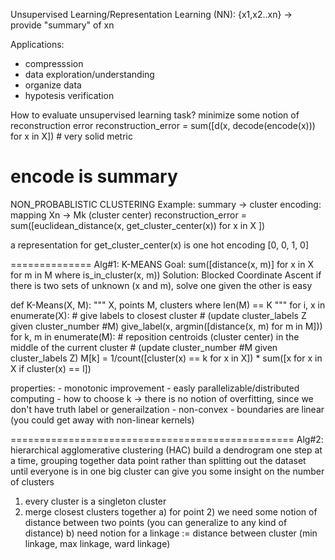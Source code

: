 Unsupervised Learning/Representation Learning (NN):
{x1,x2..xn} -> provide "summary" of xn

Applications:
- compresssion
- data exploration/understanding
- organize data
- hypotesis verification

How to evaluate unsupervised learning task?
minimize some notion of reconstruction error
reconstruction_error = sum([d(x, decode(encode(x))) for x in X]) # very solid metric
# encode is summary

NON_PROBABLISTIC CLUSTERING
Example: summary -> cluster
encoding: mapping Xn -> Mk (cluster center)
reconstruction_error =  sum([euclidean_distance(x, get_cluster_center(x)) for x in X ])

a representation for get_cluster_center(x) is one hot encoding [0, 0, 1, 0]

==============
Alg#1: K-MEANS
Goal: sum([distance(x, m)] for x in X for m in M where is_in_cluster(x, m))
Solution: Blocked Coordinate Ascent
if there is two sets of unknown  (x and m), solve one given the other is easy

def K-Means(X, M):
	"""
    X, points
    M, clusters where len(M) == K
	"""
	for i, x in enumerate(X):
		# give labels to closest cluster
		# (update cluster_labels Z given cluster_number #M)
		give_label(x, argmin([distance(x, m) for m in M]))
	for k, m in enumerate(M):
		# reposition centroids (cluster center) in the middle of the current cluster
		# (update cluster_number #M given cluster_labels Z)
		M[k] = 1/count([cluster(x) == k for x in X]) * sum([x for x in X if cluster(x) == l])

properties:
	- monotonic improvement
    - easly parallelizable/distributed computing
	- how to choose k -> there is no notion of overfitting, since we don't have truth label or generailzation
	- non-convex
    - boundaries are linear (you could get away with non-linear kernels)

=================================================
Alg#2: hierarchical agglomerative clustering (HAC)
build a dendrogram one step at a time, grouping together data point rather than splitting out the dataset until everyone is in one big cluster
can give you some insight on the number of clusters

1) every cluster is a singleton cluster
2) merge closest clusters together
	a) for point 2) we need some notion of distance between two points (you can generalize to any kind of distance)
	b) need notion for a linkage := distance between cluster (min linkage, max linkage, ward linkage)



